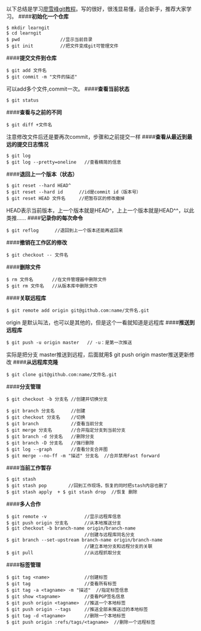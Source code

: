以下总结是学习[廖雪峰git教程](https://www.liaoxuefeng.com/wiki/0013739516305929606dd18361248578c67b8067c8c017b000)。写的很好，很浅显易懂，适合新手，推荐大家学习。
####**初始化一个仓库**
```
$ mkdir learngit
$ cd learngit
$ pwd               //显示当前目录
$ git init          //把文件变成git可管理文件
```
####**提交文件到仓库**

```
$ git add 文件名
$ git commit -m "文件的描述"
```
可以add多个文件,commit一次。
####**查看当前状态**

```
$ git status
```
####**查看与之前的不同**

```
$ git diff +文件名
```
注意修改文件后还是要再次commit，步骤和之前提交一样
####**查看从最近到最远的提交日志情况**

```
$ git log
$ git log --pretty=oneline   //查看精简的信息
```
####**退回上一个版本（状态）**

```
$ git reset --hard HEAD^   
$ git reset --hard id      //id是commit id（版本号）
$ git reset HEAD 文件名     //把暂存区的修改撤掉
```
HEAD表示当前版本，上一个版本就是HEAD^，上上一个版本就是HEAD^^，以此类推......
####**记录你的每次命令**

```
$ git reflog      //退回到上一个版本还能再返回来
```
####**撤销在工作区的修改**

```
$ git checkout -- 文件名
```
####**删除文件**

```
$ rm 文件名       //在文件管理器中删除文件
$ git rm 文件名   //从版本库中删除文件
```
####**关联远程库**
```
$ git remote add origin git@github.com:name/文件名.git
```
origin 是默认叫法，也可以是其他的，但是这个一看就知道是远程库
####**推送到远程库**

```
$ git push -u origin master   // -u：是第一次推送
```
实际是把分支 master推送到远程，后面就用$ git push  origin master推送更新修改
####**从远程库克隆**
```
$ git clone git@github.com:name/文件名.git
```
####**分支管理**

```
$ git checkout -b 分支名 //创建并切换分支

$ git branch 分支名      //创建
$ git checkout 分支名    //切换
$ git branch            //查看当前分支
$ git merge 分支名       //合并指定分支到当前分支
$ git branch -d 分支名   //删除分支
$ git branch -D 分支名   //强行删除
$ git log --graph       //查看分支合并图
$ git merge --no-ff -m "描述" 分支名  //合并禁用Fast forward
```
####**当前工作暂存**
```
$ git stash  
$ git stash pop        //回到工作现场，恢复的同时把stash内容也删了
$ git stash apply  + $ git stash drop  //恢复 删除 
```
####**多人合作**
```
$ git remote -v              //显示远程库信息
$ git push origin 分支名      //从本地推送分支
$ git checkout -b branch-name origin/branch-name  
                             //创建与远程库同名分支
$ git branch --set-upstream branch-name origin/branch-name
                             //建立本地分支和远程分支的关联
$ git pull                   //从远程抓取分支
```
####**标签管理**

```
$ git tag <name>             //创建标签
$ git tag                    //查看所有标签
$ git tag -a <tagname> -m "描述"  //指定标签信息
$ git show <tagname>         //查看PGP签名信息
$ git push origin <tagname>  //推送一个本地标签
$ git push origin --tags     //推送全部未推送过的本地标签
$ git tag -d <tagname>       //删除一个本地标签
$ git push origin :refs/tags/<tagname>  //删除一个远程标签
```    

